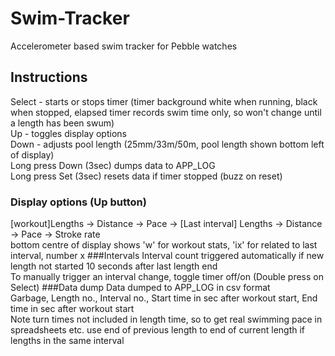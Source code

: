# Swim-Tracker
Accelerometer based swim tracker for Pebble watches <br>
## Instructions<br>
Select - starts or stops timer (timer background white when running, black when stopped, elapsed timer records swim time only, so won't change until a length has been swum)<br>
Up  - toggles display options<br>
Down - adjusts pool length (25mm/33m/50m, pool length shown bottom left of display)<br>
Long press Down (3sec) dumps data to APP_LOG<br>
Long press Set (3sec) resets data if timer stopped (buzz on reset)
### Display options (Up button)<br>
[workout]Lengths -> Distance -> Pace -> [Last interval] Lengths -> Distance -> Pace -> Stroke rate<br>
bottom centre of display shows 'w' for workout stats, 'ix' for related to last interval, number x
###Intervals
Interval count triggered automatically if new length not started 10 seconds after last length end<br>
To manually trigger an interval change, toggle timer off/on (Double press on Select)
###Data dump
Data dumped to APP_LOG in csv format<br>
Garbage, Length no., Interval no., Start time in sec after workout start, End time in sec after workout start<br>
Note turn times not included in length time, so to get real swimming pace in spreadsheets etc. use end of previous length to end of current length if lengths in the same interval
